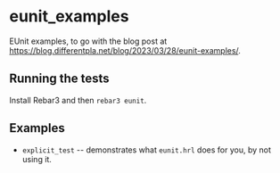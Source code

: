 # eunit_examples

EUnit examples, to go with the blog post at <https://blog.differentpla.net/blog/2023/03/28/eunit-examples/>.

## Running the tests

Install Rebar3 and then `rebar3 eunit`.

## Examples

- `explicit_test` -- demonstrates what `eunit.hrl` does for you, by not using it.
